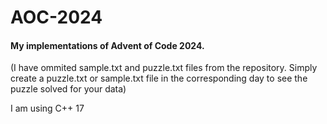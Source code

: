 # AOC-2024
#### My implementations of Advent of Code 2024.

(I have ommited sample.txt and puzzle.txt files from the repository. Simply create a puzzle.txt or sample.txt file in the corresponding day to see the puzzle solved for your data)

I am using C++ 17